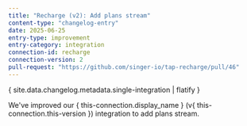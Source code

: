 ```yaml
---
title: "Recharge (v2): Add plans stream"
content-type: "changelog-entry"
date: 2025-06-25
entry-type: improvement
entry-category: integration
connection-id: recharge
connection-version: 2
pull-request: "https://github.com/singer-io/tap-recharge/pull/46"
---
```

{ site.data.changelog.metadata.single-integration | flatify }

We've improved our { this-connection.display_name } (v{ this-connection.this-version }) integration to add plans stream.